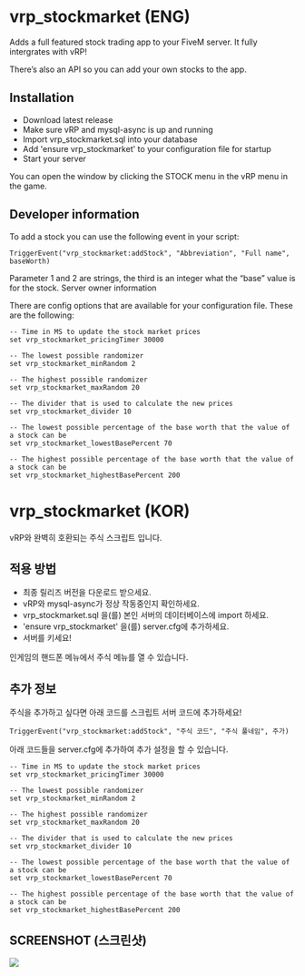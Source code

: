 # vrp_stockmarket (ENG)
Adds a full featured stock trading app to your FiveM server. It fully intergrates with vRP!

There’s also an API so you can add your own stocks to the app.

## Installation
- Download latest release
- Make sure vRP and mysql-async is up and running
- Import vrp_stockmarket.sql into your database
- Add 'ensure vrp_stockmarket' to your configuration file for startup
- Start your server

You can open the window by clicking the STOCK menu in the vRP menu in the game.

## Developer information

To add a stock you can use the following event in your script:

`TriggerEvent("vrp_stockmarket:addStock", "Abbreviation", "Full name", baseWorth)`

Parameter 1 and 2 are strings, the third is an integer what the “base” value is for the stock.
Server owner information

There are config options that are available for your configuration file. These are the following:

```
-- Time in MS to update the stock market prices
set vrp_stockmarket_pricingTimer 30000

-- The lowest possible randomizer
set vrp_stockmarket_minRandom 2

-- The highest possible randomizer
set vrp_stockmarket_maxRandom 20

-- The divider that is used to calculate the new prices
set vrp_stockmarket_divider 10

-- The lowest possible percentage of the base worth that the value of a stock can be
set vrp_stockmarket_lowestBasePercent 70

-- The highest possible percentage of the base worth that the value of a stock can be
set vrp_stockmarket_highestBasePercent 200
```

# vrp_stockmarket (KOR)
vRP와 완벽히 호환되는 주식 스크립트 입니다.

## 적용 방법
- 최종 릴리즈 버전을 다운로드 받으세요.
- vRP와 mysql-async가 정상 작동중인지 확인하세요.
- vrp_stockmarket.sql 을(를) 본인 서버의 데이터베이스에 import 하세요.
- 'ensure vrp_stockmarket' 을(를) server.cfg에 추가하세요.
- 서버를 키세요!

인게임의 핸드폰 메뉴에서 주식 메뉴를 열 수 있습니다.

## 추가 정보

주식을 추가하고 싶다면 아래 코드를 스크립트 서버 코드에 추가하세요!

`TriggerEvent("vrp_stockmarket:addStock", "주식 코드", "주식 풀네임", 주가)`

아래 코드들을 server.cfg에 추가하여 추가 설정을 할 수 있습니다.

```
-- Time in MS to update the stock market prices
set vrp_stockmarket_pricingTimer 30000

-- The lowest possible randomizer
set vrp_stockmarket_minRandom 2

-- The highest possible randomizer
set vrp_stockmarket_maxRandom 20

-- The divider that is used to calculate the new prices
set vrp_stockmarket_divider 10

-- The lowest possible percentage of the base worth that the value of a stock can be
set vrp_stockmarket_lowestBasePercent 70

-- The highest possible percentage of the base worth that the value of a stock can be
set vrp_stockmarket_highestBasePercent 200
```

## SCREENSHOT (스크린샷)

![](https://i.imgur.com/d7furrc.png)